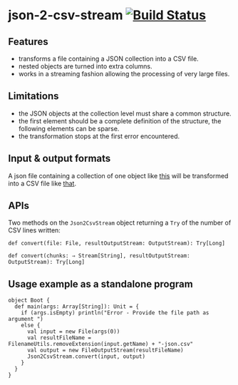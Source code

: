 json-2-csv-stream [![Build Status](https://travis-ci.org/agourlay/json-2-csv-stream.png?branch=master)](https://travis-ci.org/agourlay/json-2-csv-stream)
=========


## Features

- transforms a file containing a JSON collection into a CSV file.
- nested objects are turned into extra columns.
- works in a streaming fashion allowing the processing of very large files.

## Limitations

- the JSON objects at the collection level must share a common structure.
- the first element should be a complete definition of the structure, the following elements can be sparse.
- the transformation stops at the first error encountered.

## Input & output formats

A json file containing a collection of one object like [this](https://github.com/agourlay/json-2-csv-stream/blob/master/src/test/resources/test.json) will be transformed into a CSV file like [that](https://github.com/agourlay/json-2-csv-stream/blob/master/src/test/resources/test-json.csv).

## APIs

Two methods on the ```Json2CsvStream``` object returning a ```Try``` of the number of CSV lines written:

```
def convert(file: File, resultOutputStream: OutputStream): Try[Long]

def convert(chunks: ⇒ Stream[String], resultOutputStream: OutputStream): Try[Long]
```

## Usage example as a standalone program

```
object Boot {
  def main(args: Array[String]): Unit = {
    if (args.isEmpty) println("Error - Provide the file path as argument ")
    else {
      val input = new File(args(0))
      val resultFileName = FilenameUtils.removeExtension(input.getName) + "-json.csv"
      val output = new FileOutputStream(resultFileName)
      Json2CsvStream.convert(input, output)
    }
  }
}
```